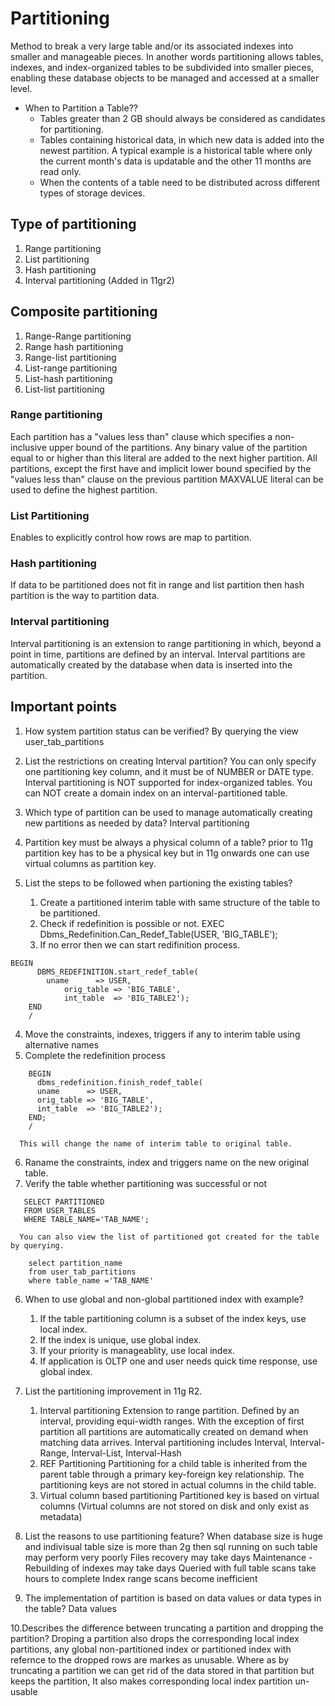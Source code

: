 # Partitioning

Method to break a very large table and/or its associated indexes into smaller and manageable pieces.
In another words partitioning allows tables, indexes, and index-organized tables to be subdivided into smaller pieces, 
enabling these database objects to be managed and accessed at a smaller level.

* When to Partition a Table??  
  * Tables greater than 2 GB should always be considered as candidates for partitioning.
  * Tables containing historical data, in which new data is added into the newest partition. A typical example is a historical table where only the current month's data is updatable and the other 11 months are read only.
  * When the contents of a table need to be distributed across different types of storage devices.
  
## Type of partitioning
1. Range partitioning
2. List partitioning
3. Hash partitioning
4. Interval partitioning (Added in 11gr2)

## Composite partitioning
1. Range-Range partitioning
2. Range hash partitioning
3. Range-list partitioning
4. List-range partitioning
5. List-hash partitioning
6. List-list partitioning

### Range partitioning  
Each partition has a "values less than" clause which specifies a non-inclusive upper bound of the partitions.
Any binary value of the partition equal to or higher than this literal are added to the next higher partition.
All partitions, except the first have and implicit lower bound specified by the "values less than" clause on the previous partition
MAXVALUE literal can be used to define the highest partition.

### List Partitioning  
Enables to explicitly control how rows are map to partition.

### Hash partitioning  
If data to be partitioned does not fit in range and list partition then hash partition is the way to partition data.

### Interval partitioning
Interval partitioning is an extension to range partitioning in which, beyond a point in time, partitions are defined by an interval. Interval partitions are automatically created by the database when data is inserted into the partition.

## Important points
1. How system partition status can be verified?
   By querying the view user_tab_partitions

2. List the restrictions on creating Interval partition?
   You can only specify one partitioning key column, and it must be of NUMBER or DATE type.
   Interval partitioning is NOT supported for index-organized tables.
   You can NOT create a domain index on an interval-partitioned table.

3. Which type of partition can be used to manage automatically creating new partitions as needed by data?
   Interval partitioning   

4. Partition key must be always a physical column of a table?
   prior to 11g partition key has to be a physical key but in 11g onwards one can use virtual columns as partition key.

5. List the steps to be followed when partioning the existing tables?
   1. Create a partitioned interim table with same structure of the table to be partitioned.
   2. Check if redefinition is possible or not.
   	EXEC Dbms_Redefinition.Can_Redef_Table(USER, 'BIG_TABLE');
   3. If no error then we can start redifinition process.
```
BEGIN
	  DBMS_REDEFINITION.start_redef_table(
	  	uname      => USER,        
	        orig_table => 'BIG_TABLE',
	        int_table  => 'BIG_TABLE2');
	END
	/
 ```
   4. Move the constraints, indexes, triggers if any to interim table using alternative names
   5. Complete the redefinition process
```   
	BEGIN
  	  dbms_redefinition.finish_redef_table(
	  uname      => USER,        
	  orig_table => 'BIG_TABLE',
	  int_table  => 'BIG_TABLE2');
	END;
	/
 ```
      This will change the name of interim table to original table.
   6. Raname the constraints, index and triggers name on the new original table.
   7. Verify the table whether partitioning was successful or not
 ```
	SELECT PARTITIONED
	FROM USER_TABLES
	WHERE TABLE_NAME='TAB_NAME';
 ```       
      You can also view the list of partitioned got created for the table by querying.
```      
	select partition_name
	from user_tab_partitions
	where table_name ='TAB_NAME'
```
6. When to use global and non-global partitioned index with example?
   1. If the table partitioning column is a subset of the index keys, use local index.
   2. If the index is unique, use global index.
   3. If your priority is manageablity, use local index.
   4. If application is OLTP one and user needs quick time response, use global index.

7. List the partitioning improvement in 11g R2.
   1. Interval partitioning
      Extension to range partition. Defined by an interval, providing equi-width ranges.
      With the exception of first partition all partitions are automatically created on demand when matching data arrives.
      Interval partitioning includes
      Interval, Interval-Range, Interval-List, Interval-Hash
   2. REF Partitioning
      Partitioning for a child table is inherited from the parent table through a primary key-foreign key relationship.
      The partitioning keys are not stored in actual columns in the child table.
   3. Virtual column based partitioning
      Partitioned key is based on virtual columns (Virtual columns are not stored on disk and only exist as metadata)

8. List the reasons to use partitioning feature?
   When database size is huge and indivisual table size is more than 2g then sql running on such table may perform very poorly
   Files recovery may take days
   Maintenance - Rebuilding of indexes may take days
   Queried with full table scans take hours to complete
   Index range scans become inefficient

9. The implementation of partition is based on data values or data types in the table?
   Data values

10.Describes the difference between truncating a partition and dropping the partition?
   Droping a partition also drops the corresponding local index partitions, any global non-partitioned index or partitioned
   index with refernce to the dropped rows are markes as unusable.
   Where as by truncating a partition we can get rid of the data stored in that partition but keeps the partition,
   It also makes corresponding local index partition un-usable
